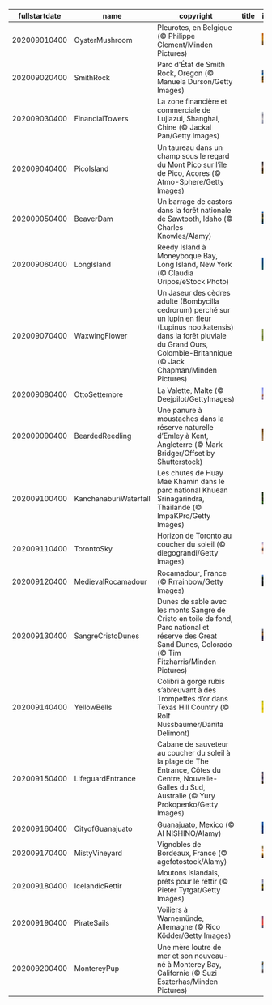 |fullstartdate|name|copyright|title|image|
|--|--|--|--|--|
202009010400|OysterMushroom|Pleurotes, en Belgique (© Philippe Clement/Minden Pictures)||![](/fr-CA/2020/09/202009010400OysterMushroom.jpg)|
202009020400|SmithRock|Parc d'État de Smith Rock, Oregon (© Manuela Durson/Getty Images)||![](/fr-CA/2020/09/202009020400SmithRock.jpg)|
202009030400|FinancialTowers|La zone financière et commerciale de Lujiazui, Shanghai, Chine (© Jackal Pan/Getty Images)||![](/fr-CA/2020/09/202009030400FinancialTowers.jpg)|
202009040400|PicoIsland|Un taureau dans un champ sous le regard du Mont Pico sur l’île de Pico, Açores (© Atmo-Sphere/Getty Images)||![](/fr-CA/2020/09/202009040400PicoIsland.jpg)|
202009050400|BeaverDam|Un barrage de castors dans la forêt nationale de Sawtooth, Idaho (© Charles Knowles/Alamy)||![](/fr-CA/2020/09/202009050400BeaverDam.jpg)|
202009060400|LongIsland|Reedy Island à Moneyboque Bay, Long Island, New York (© Claudia Uripos/eStock Photo)||![](/fr-CA/2020/09/202009060400LongIsland.jpg)|
202009070400|WaxwingFlower|Un Jaseur des cèdres adulte (Bombycilla cedrorum) perché sur un lupin en fleur (Lupinus nootkatensis) dans la forêt pluviale du Grand Ours, Colombie-Britannique (© Jack Chapman/Minden Pictures)||![](/fr-CA/2020/09/202009070400WaxwingFlower.jpg)|
202009080400|OttoSettembre|La Valette, Malte (© Deejpilot/GettyImages)||![](/fr-CA/2020/09/202009080400OttoSettembre.jpg)|
202009090400|BeardedReedling|Une panure à moustaches dans la réserve naturelle d’Emley à Kent, Angleterre (© Mark Bridger/Offset by Shutterstock)||![](/fr-CA/2020/09/202009090400BeardedReedling.jpg)|
202009100400|KanchanaburiWaterfall|Les chutes de Huay Mae Khamin dans le parc national Khuean Srinagarindra, Thaïlande (© ImpaKPro/Getty Images)||![](/fr-CA/2020/09/202009100400KanchanaburiWaterfall.jpg)|
202009110400|TorontoSky|Horizon de Toronto au coucher du soleil (© diegograndi/Getty Images)||![](/fr-CA/2020/09/202009110400TorontoSky.jpg)|
202009120400|MedievalRocamadour|Rocamadour, France (© Rrrainbow/Getty Images)||![](/fr-CA/2020/09/202009120400MedievalRocamadour.jpg)|
202009130400|SangreCristoDunes|Dunes de sable avec les monts Sangre de Cristo en toile de fond, Parc national et réserve des Great Sand Dunes, Colorado (© Tim Fitzharris/Minden Pictures)||![](/fr-CA/2020/09/202009130400SangreCristoDunes.jpg)|
202009140400|YellowBells|Colibri à gorge rubis s’abreuvant à des Trompettes d’or dans Texas Hill Country (© Rolf Nussbaumer/Danita Delimont)||![](/fr-CA/2020/09/202009140400YellowBells.jpg)|
202009150400|LifeguardEntrance|Cabane de sauveteur au coucher du soleil à la plage de The Entrance, Côtes du Centre, Nouvelle-Galles du Sud, Australie (© Yury Prokopenko/Getty Images)||![](/fr-CA/2020/09/202009150400LifeguardEntrance.jpg)|
202009160400|CityofGuanajuato|Guanajuato, Mexico (© AI NISHINO/Alamy)||![](/fr-CA/2020/09/202009160400CityofGuanajuato.jpg)|
202009170400|MistyVineyard|Vignobles de Bordeaux, France (© agefotostock/Alamy)||![](/fr-CA/2020/09/202009170400MistyVineyard.jpg)|
202009180400|IcelandicRettir|Moutons islandais, prêts pour le réttir (© Pieter Tytgat/Getty Images)||![](/fr-CA/2020/09/202009180400IcelandicRettir.jpg)|
202009190400|PirateSails|Voiliers à Warnemünde, Allemagne (© Rico Ködder/Getty Images)||![](/fr-CA/2020/09/202009190400PirateSails.jpg)|
202009200400|MontereyPup|Une mère loutre de mer et son nouveau-né à Monterey Bay, Californie (© Suzi Eszterhas/Minden Pictures)||![](/fr-CA/2020/09/202009200400MontereyPup.jpg)|
